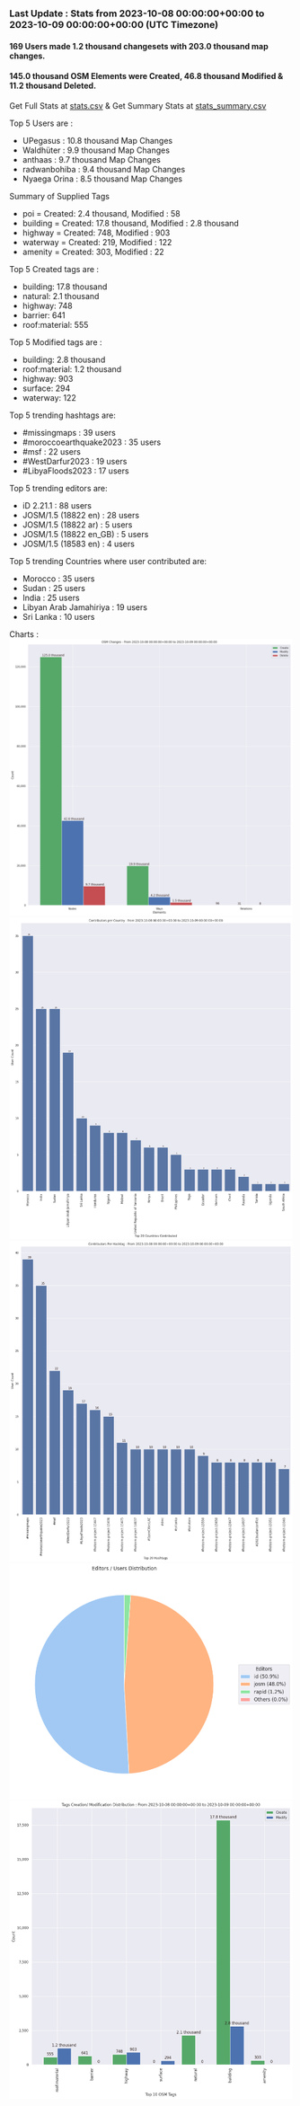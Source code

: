 ### Last Update : Stats from 2023-10-08 00:00:00+00:00 to 2023-10-09 00:00:00+00:00 (UTC Timezone)

#### 169 Users made 1.2 thousand changesets with 203.0 thousand map changes.
#### 145.0 thousand OSM Elements were Created, 46.8 thousand Modified & 11.2 thousand Deleted.
Get Full Stats at [stats.csv](/stats/hotosm/Daily/stats.csv)
 & Get Summary Stats at [stats_summary.csv](/stats/hotosm/Daily/stats_summary.csv)

Top 5 Users are : 
- UPegasus : 10.8 thousand Map Changes
- Waldhüter : 9.9 thousand Map Changes
- anthaas : 9.7 thousand Map Changes
- radwanbohiba : 9.4 thousand Map Changes
- Nyaega Orina : 8.5 thousand Map Changes

Summary of Supplied Tags
- poi = Created: 2.4 thousand, Modified : 58
- building = Created: 17.8 thousand, Modified : 2.8 thousand
- highway = Created: 748, Modified : 903
- waterway = Created: 219, Modified : 122
- amenity = Created: 303, Modified : 22


Top 5 Created tags are :
- building: 17.8 thousand
- natural: 2.1 thousand
- highway: 748
- barrier: 641
- roof:material: 555


Top 5 Modified tags are :
- building: 2.8 thousand
- roof:material: 1.2 thousand
- highway: 903
- surface: 294
- waterway: 122


Top 5 trending hashtags are:
- #missingmaps : 39 users
- #moroccoearthquake2023 : 35 users
- #msf : 22 users
- #WestDarfur2023 : 19 users
- #LibyaFloods2023 : 17 users


Top 5 trending editors are:
- iD 2.21.1 : 88 users
- JOSM/1.5 (18822 en) : 28 users
- JOSM/1.5 (18822 ar) : 5 users
- JOSM/1.5 (18822 en_GB) : 5 users
- JOSM/1.5 (18583 en) : 4 users


Top 5 trending Countries where user contributed are:
- Morocco : 35 users
- Sudan : 25 users
- India : 25 users
- Libyan Arab Jamahiriya : 19 users
- Sri Lanka : 10 users


 Charts : 
![Alt text](./stats_osm_changes.png) 
![Alt text](./stats_users_per_country.png) 
![Alt text](./stats_users_per_hashtag.png) 
![Alt text](./stats_editors_pie_chart.png) 
![Alt text](./stats_tags.png) 
